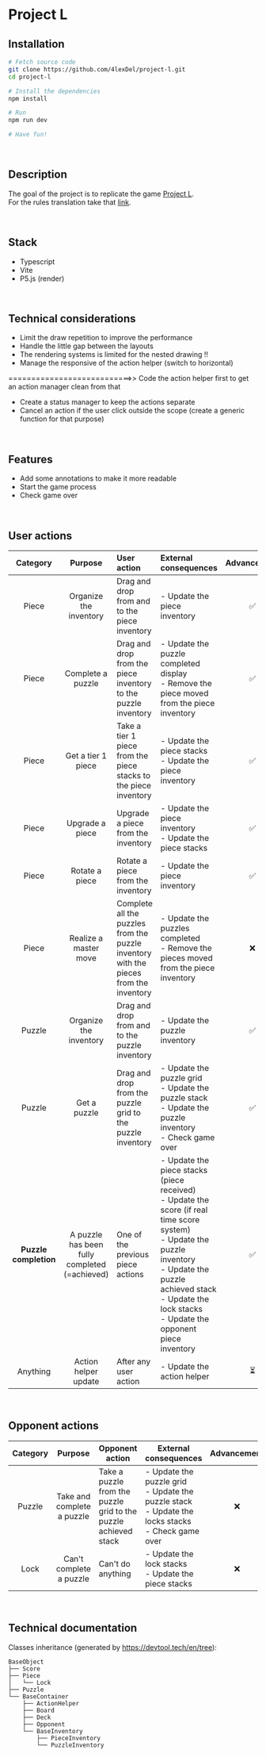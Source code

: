 # Project L

## Installation
```bash
# Fetch source code
git clone https://github.com/4lexDel/project-l.git
cd project-l
```
```bash
# Install the dependencies
npm install
```
```bash
# Run
npm run dev
```
```bash
# Have fun!
```

<br>

## Description
The goal of the project is to replicate the game [Project L](https://cdn.1j1ju.com/medias/82/ee/c6-project-l-rulebook.pdf).  
For the rules translation take that [link](https://biblio.brossard.ca/jeux_societe/regles/project_l_regles.pdf).

<br>

## Stack
- Typescript
- Vite
- P5.js (render)

<br>

## Technical considerations
- Limit the draw repetition to improve the performance
- Handle the little gap between the layouts
- The rendering systems is limited for the nested drawing !!
- Manage the responsive of the action helper (switch to horizontal)

===========================>> Code the action helper first to get an action manager clean from that
- Create a status manager to keep the actions separate
- Cancel an action if the user click outside the scope (create a generic function for that purpose)

<br>

## Features
- Add some annotations to make it more readable
- Start the game process
- Check game over

<br>

## User actions

| **Category** | **Purpose** | **User action** | **External consequences** | **Advancement** |
|:---:|:---:|:---|:---|:---:|
| Piece | Organize the inventory | Drag and drop from and to the piece inventory | - Update the piece inventory | ✅ |
| Piece | Complete a puzzle | Drag and drop from the piece inventory to the puzzle inventory | - Update the puzzle completed display<br>- Remove the piece moved from the piece inventory | ✅ |
| Piece | Get a tier 1 piece | Take a tier 1 piece from the piece stacks to the piece inventory | - Update the piece stacks<br>- Update the piece inventory | ✅ |
| Piece | Upgrade a piece | Upgrade a piece from the inventory | - Update the piece inventory<br>- Update the piece stacks | ✅ |
| Piece | Rotate a piece | Rotate a piece from the inventory | - Update the piece inventory | ✅ |
| Piece | Realize a master move | Complete all the puzzles from the puzzle inventory with the pieces from the inventory | - Update the puzzles completed<br>- Remove the pieces moved from the piece inventory | ❌ |
| Puzzle | Organize the inventory | Drag and drop from and to the puzzle inventory | - Update the puzzle inventory | ✅ |
| Puzzle | Get a puzzle | Drag and drop from the puzzle grid to the puzzle inventory | - Update the puzzle grid<br>- Update the puzzle stack<br>- Update the puzzle inventory<br>- Check game over | ✅ |
| **Puzzle completion** | A puzzle has been fully completed (=achieved) | One of the previous piece actions | - Update the piece stacks (piece received)<br>- Update the score (if real time score system)<br>- Update the puzzle inventory<br>- Update the puzzle achieved stack - Update the lock stacks<br>- Update the opponent piece inventory | ✅ |
| Anything | Action helper update | After any user action | - Update the action helper | ⏳ |

<br>

## Opponent actions

| **Category** | **Purpose** | **Opponent action** | **External consequences** | **Advancement** |
|:---:|:---:|---|---|:---:|
| Puzzle | Take and complete a puzzle | Take a puzzle from the puzzle grid to the puzzle achieved stack | - Update the puzzle grid<br>- Update the puzzle stack<br>- Update the locks stacks<br>- Check game over | ❌ |
| Lock | Can't complete a puzzle | Can't do anything | - Update the lock stacks<br>- Update the piece stacks | ❌ |

<br>

## Technical documentation
Classes inheritance (generated by https://devtool.tech/en/tree):  
```
BaseObject  
├── Score  
├── Piece  
│   └── Lock  
├── Puzzle  
└── BaseContainer  
    ├── ActionHelper  
    ├── Board  
    ├── Deck  
    ├── Opponent  
    └── BaseInventory  
        ├── PieceInventory  
        └── PuzzleInventory  
```